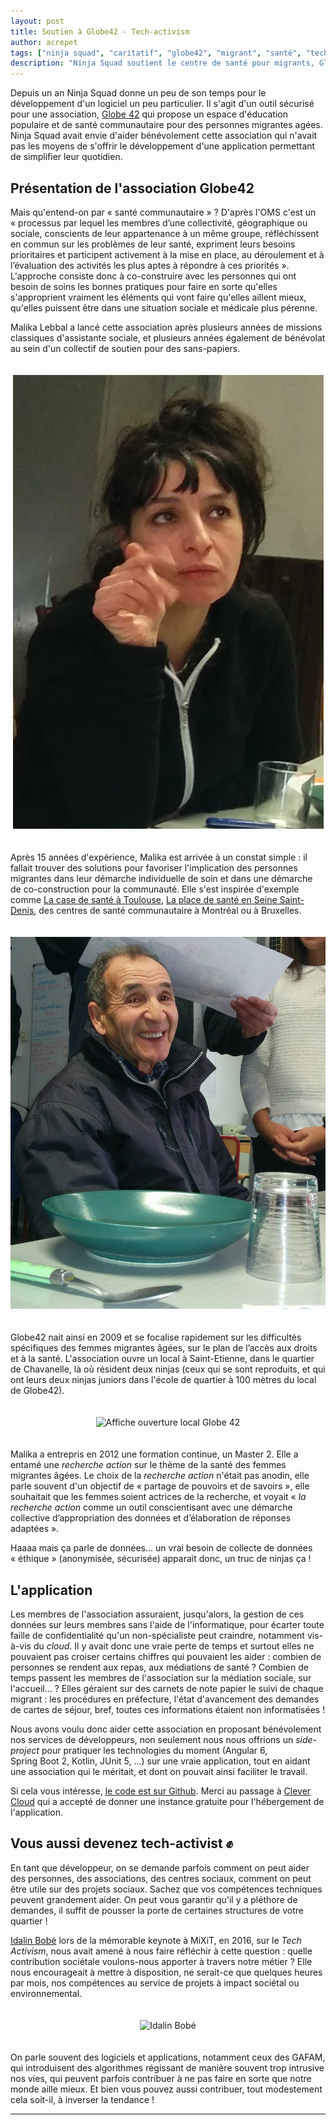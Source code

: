 ```yaml
---
layout: post
title: Soutien à Globe42 - Tech-activism
author: acrepet
tags: ["ninja squad", "caritatif", "globe42", "migrant", "santé", "tech-activism"]
description: "Ninja Squad soutient le centre de santé pour migrants, Globe42."
---
```


Depuis un an Ninja Squad donne un peu de son temps pour le développement d'un logiciel un peu particulier. Il s'agit d'un outil sécurisé pour une association, [Globe 42](https://globe42.wordpress.com/) qui propose un espace d'éducation populaire et de santé communautaire pour des personnes migrantes agées. Ninja Squad avait envie d'aider bénévolement cette association qui n'avait pas les moyens de s'offrir le développement d'une application permettant de simplifier leur quotidien.

## Présentation de l'association Globe42

Mais qu'entend-on par «&nbsp;santé communautaire&nbsp;»&nbsp;? D'après l'OMS c'est un «&nbsp;processus par lequel les membres d’une collectivité, géographique ou sociale, conscients de leur appartenance à un même groupe, réfléchissent en commun sur les problèmes de leur santé, expriment leurs besoins prioritaires et participent activement à la mise en place, au déroulement et à l’évaluation des activités les plus aptes à répondre à ces priorités&nbsp;». L'approche consiste donc à co-construire avec les personnes qui ont besoin de soins les bonnes pratiques pour faire en sorte qu'elles s'approprient vraiment les éléments qui vont faire qu'elles aillent mieux, qu'elles puissent être dans une situation sociale et médicale plus pérenne.

Malika Lebbal a lancé cette association après plusieurs années de missions classiques d'assistante sociale, et plusieurs années également de bénévolat au sein d'un collectif de soutien pour des sans-papiers.

<p style="text-align: center;">
    <img class="img-responsive img-polaroid" style="margin-top: 20px; margin-bottom: 20px;"
         src="/assets/images/globe42/malika.png"
         alt="Malika Lebbal" />
</p>

Après 15 années d'expérience, Malika est arrivée à un constat simple : il fallait trouver des solutions pour favoriser l'implication des personnes migrantes dans leur démarche individuelle de soin et dans une démarche de co-construction pour la communauté. Elle s'est inspirée d'exemple comme [La case de santé à Toulouse](http://www.casedesante.org/), [La place de santé en Seine Saint-Denis](http://acsbe.asso.fr/), des centres de santé communautaire à Montréal ou à Bruxelles. 

<p style="text-align: center;">
    <img class="img-responsive img-polaroid" style="margin-top: 20px; margin-bottom: 20px;"
         src="/assets/images/globe42/migrant.png"
         alt="Repas à Globe42" />
</p>

Globe42 nait ainsi en 2009 et se focalise rapidement sur les difficultés spécifiques des femmes migrantes âgées, sur le plan de l’accès aux droits et à la santé. L'association ouvre un local à Saint-Etienne, dans le quartier de Chavanelle, là où résident deux ninjas (ceux qui se sont reproduits, et qui ont leurs deux ninjas juniors dans l'école de quartier à 100 mètres du local de Globe42).


<p style="text-align: center;">
    <img class="img-responsive img-polaroid" style="margin-top: 20px; margin-bottom: 20px;"
         src="https://globe42.files.wordpress.com/2014/10/afficheafp.jpg"
         alt="Affiche ouverture local Globe 42"/>
</p>

Malika a entrepris en 2012 une formation continue, un Master 2. Elle a entamé une _recherche action_ sur le thème de la santé des femmes migrantes âgées. Le choix de la _recherche action_ n'était pas anodin, elle parle souvent d'un objectif de «&nbsp;partage de pouvoirs et de savoirs&nbsp;», elle souhaitait que les femmes soient actrices de la recherche, et voyait «&nbsp;_la recherche action_ comme un outil conscientisant avec une démarche collective d’appropriation des données et d’élaboration de réponses adaptées&nbsp;». 

Haaaa mais ça parle de données... un vrai besoin de collecte de données «&nbsp;éthique&nbsp;» (anonymisée, sécurisée) apparait donc, un truc de ninjas ça&nbsp;!


## L'application

Les membres de l'association assuraient, jusqu'alors, la gestion de ces données sur leurs membres sans l'aide de l'informatique, pour écarter toute faille de confidentialité qu'un non-spécialiste peut craindre, notamment vis-à-vis du _cloud_. Il y avait donc une vraie perte de temps et surtout elles ne pouvaient pas croiser certains chiffres qui pouvaient les aider&nbsp;: combien de personnes se rendent aux repas, aux médiations de santé&nbsp;? Combien de temps passent les membres de l'association sur la médiation sociale, sur l'accueil...&nbsp;? Elles géraient sur des carnets de note papier le suivi de chaque migrant : les procédures en préfecture, l'état d'avancement des demandes de cartes de séjour, bref, toutes ces informations étaient non informatisées&nbsp;!

Nous avons voulu donc aider cette association en proposant bénévolement nos services de développeurs, non seulement nous nous offrions un _side-project_ pour pratiquer
les technologies du moment (Angular&nbsp;6, Spring&nbsp;Boot&nbsp;2, Kotlin, JUnit&nbsp;5, ...) sur une vraie application, tout en aidant une association qui le méritait, et dont on pouvait ainsi faciliter le travail.

Si cela vous intéresse, [le code est sur Github](https://github.com/ninja-squad/globe42). Merci au passage à [Clever Cloud](https://www.clever-cloud.com/) qui a accepté de donner une instance gratuite pour l'hébergement de l'application.

## Vous aussi devenez tech-activist &#9994;

En tant que développeur, on se demande parfois comment on peut aider des personnes, des associations, des centres sociaux, comment on peut être utile sur des projets sociaux. Sachez que vos compétences techniques peuvent grandement aider. On peut vous garantir qu'il y a pléthore de demandes, il suffit de pousser la porte de certaines structures de votre quartier&nbsp;!

[Idalin Bobé](https://mixitconf.org/2016/idalin-bobe-21st-century-activists-need-21st-century-skill-sets) lors de la mémorable keynote à MiXiT, en 2016, sur le _Tech Activism_, nous avait amené à nous faire réfléchir à cette question : quelle contribution sociétale voulons-nous apporter à travers notre métier&nbsp;? Elle nous encourageait à mettre à disposition, ne serait-ce que quelques heures par mois, nos compétences au service de projets à impact sociétal ou environnemental.

<p style="text-align: center;">
    <img class="img-responsive" style="margin-top: 20px; margin-bottom: 20px;"
         src="https://res.infoq.com/presentations/mix-it-idalin-bobe-21-century-tech-activists/fr/slides/Idalin-Bobe-21st%20Century%20Activists%20Need%2021st%20Century%20Tools-0.jpg"
         alt="Idalin Bobé"/>
</p>


On parle souvent des logiciels et applications, notamment ceux des GAFAM, qui introduisent des algorithmes régissant de manière souvent trop intrusive nos vies, qui peuvent parfois contribuer à ne pas faire en sorte que notre monde aille mieux. Et bien vous pouvez aussi contribuer, tout modestement cela soit-il, à inverser la tendance&nbsp;! 

----------


